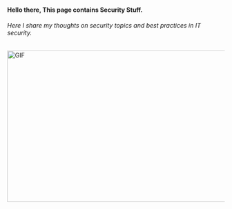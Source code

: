 #### Hello there, This page contains Security Stuff. 
###### Here I share my thoughts on security topics and best practices in IT security.


<p><img align="center" alt="GIF" src="https://i.pinimg.com/originals/1c/ca/7f/1cca7f27fe2aa6e33d6e6677779028c2.gif" width="800" height="350" /></p>
